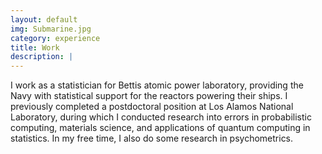 ```yaml
---
layout: default
img: Submarine.jpg
category: experience
title: Work
description: |
---
```

I work as a statistician for Bettis atomic power laboratory, providing the Navy with statistical support for the reactors powering their ships. I previously completed a postdoctoral position at Los Alamos National Laboratory, during which I conducted research into errors in probabilistic computing, materials science, and applications of quantum computing in statistics. In my free time, I also do some research in psychometrics. 